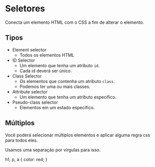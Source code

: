 # Seletores

Conecta um elemento HTML com o CSS a fim de alterar o elemento.

## Tipos
* Element selector
    - Todos os elementos HTML
* ID Selector
    - Um elemento que tenha um atributo `id`.
    - Cada id deverá ser único.
* Class Selector
    - Os elementos que contenha um atributo `class`.
    - Podemos ter uma ou mais classes.
* Attribute selector
    - Um elemento que tenha um atributo específico.
* Pseudo-class selector
    - Elementos em um estado específico.

## Múltiplos

Você poderá selecionar múltiplos elementos e aplicar alguma regra css para todos eles.

Usamos uma separação por vírgulas para isso.

h1, p, a {
    color: red;
}

